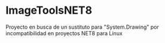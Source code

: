 # ImageToolsNET8
Proyecto en busca de un sustituto para "System.Drawing" por incompatibilidad en proyectos NET8 para Linux
